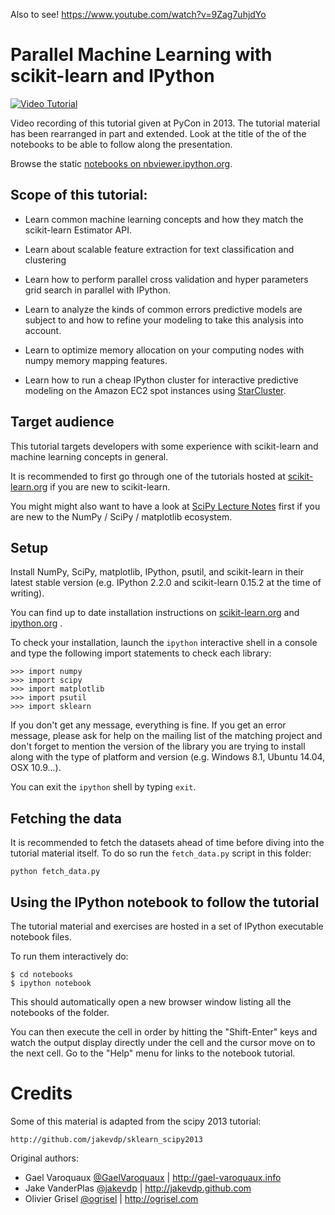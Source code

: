 Also to see! https://www.youtube.com/watch?v=9Zag7uhjdYo

# Parallel Machine Learning with scikit-learn and IPython


[![Video Tutorial](https://raw.github.com/ogrisel/parallel_ml_tutorial/master/resources/youtube_screenshot.png)](https://www.youtube.com/watch?v=iFkRt3BCctg)

Video recording of this tutorial given at PyCon in 2013. The tutorial material
has been rearranged in part and extended. Look at the title of the of the
notebooks to be able to follow along the presentation.

Browse the static [notebooks on nbviewer.ipython.org](
http://nbviewer.ipython.org/github/ogrisel/parallel_ml_tutorial/tree/master/rendered_notebooks/).


## Scope of this tutorial:

- Learn common machine learning concepts and how they match the scikit-learn
  Estimator API.

- Learn about scalable feature extraction for text classification and
  clustering

- Learn how to perform parallel cross validation and hyper parameters grid
  search in parallel with IPython.

- Learn to analyze the kinds of common errors predictive models are subject to
  and how to refine your modeling to take this analysis into account.

- Learn to optimize memory allocation on your computing nodes with numpy memory
  mapping features.

- Learn how to run a cheap IPython cluster for interactive predictive modeling on
  the Amazon EC2 spot instances using [StarCluster](http://star.mit.edu/cluster/).


## Target audience

This tutorial targets developers with some experience with scikit-learn and
machine learning concepts in general.

It is recommended to first go through one of the tutorials hosted at
[scikit-learn.org](http://scikit-learn.org) if you are new to scikit-learn.

You might might also want to have a look at [SciPy Lecture
Notes](http://scipy-lectures.github.com) first if you are new to the NumPy /
SciPy / matplotlib ecosystem.


## Setup

Install NumPy, SciPy, matplotlib, IPython, psutil, and scikit-learn in their latest
stable version (e.g. IPython 2.2.0 and scikit-learn 0.15.2 at the time of
writing).

You can find up to date installation instructions on
[scikit-learn.org](http://scikit-learn.org) and
[ipython.org](http://ipython.org) .

To check your installation, launch the `ipython` interactive shell in a console
and type the following import statements to check each library:

    >>> import numpy
    >>> import scipy
    >>> import matplotlib
    >>> import psutil
    >>> import sklearn

If you don't get any message, everything is fine. If you get an error message,
please ask for help on the mailing list of the matching project and don't
forget to mention the version of the library you are trying to install along
with the type of platform and version (e.g. Windows 8.1, Ubuntu 14.04, OSX
10.9...).

You can exit the `ipython` shell by typing `exit`.

## Fetching the data

It is recommended to fetch the datasets ahead of time before diving into the
tutorial material itself. To do so run the `fetch_data.py` script in this
folder:

    python fetch_data.py


## Using the IPython notebook to follow the tutorial

The tutorial material and exercises are hosted in a set of IPython executable
notebook files.

To run them interactively do:

    $ cd notebooks
    $ ipython notebook

This should automatically open a new browser window listing all the notebooks
of the folder.

You can then execute the cell in order by hitting the "Shift-Enter" keys and
watch the output display directly under the cell and the cursor move on to the
next cell. Go to the "Help" menu for links to the notebook tutorial.


Credits
=======

Some of this material is adapted from the scipy 2013 tutorial:

    http://github.com/jakevdp/sklearn_scipy2013

Original authors:

- Gael Varoquaux [@GaelVaroquaux](https://twitter.com/GaelVaroquaux) | http://gael-varoquaux.info
- Jake VanderPlas [@jakevdp](https://twitter.com/jakevdp) | http://jakevdp.github.com
- Olivier Grisel [@ogrisel](https://twitter.com/ogrisel) | http://ogrisel.com

